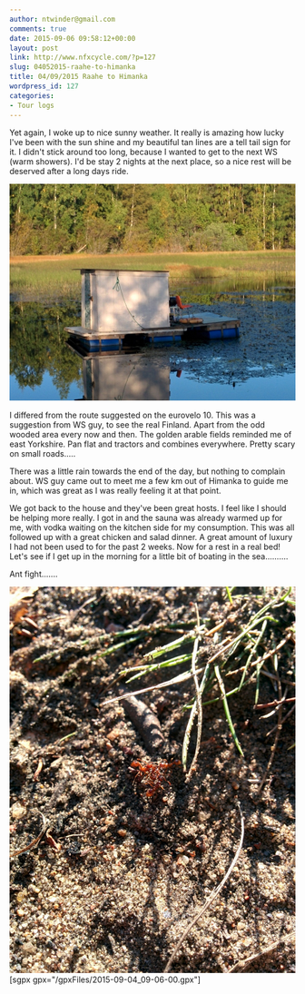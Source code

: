 ```yaml
---
author: ntwinder@gmail.com
comments: true
date: 2015-09-06 09:58:12+00:00
layout: post
link: http://www.nfxcycle.com/?p=127
slug: 04052015-raahe-to-himanka
title: 04/09/2015 Raahe to Himanka
wordpress_id: 127
categories:
- Tour logs
---
```


Yet again, I woke up to nice sunny weather. It really is amazing how lucky I've been with the sun shine and my beautiful tan lines are a tell tail sign for it. I didn't stick around too long, because I wanted to get to the next WS (warm showers). I'd be stay 2 nights at the next place, so a nice rest will be deserved after a long days ride. 


[![image](/assets/images/1026.jpg)](/assets/images/1026.jpg)



I differed from the route suggested on the eurovelo 10. This was a suggestion from WS guy, to see the real Finland. Apart from the odd wooded area every now and then. The golden arable fields reminded me of east Yorkshire. Pan flat and tractors and combines everywhere. Pretty scary on small roads..... 

There was a little rain towards the end of the day, but nothing to complain about. WS guy came out to meet me a few km out of Himanka to guide me in, which was great as I was really feeling it at that point. 

We got back to the house and they've been great hosts. I feel like I should be helping more really. I got in and the sauna was already warmed up for me, with vodka waiting on the kitchen side for my consumption. This was all followed up with a great chicken and salad dinner. A great amount of luxury I had not been used to for the past 2 weeks. Now for a rest in a real bed! Let's see if I get up in the morning for a little bit of boating in the sea..........

Ant fight.......


[![image](/assets/images/1027.jpg)](/assets/images/1027.jpg)
[sgpx gpx="/gpxFiles/2015-09-04_09-06-00.gpx"]

